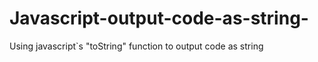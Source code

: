 # Javascript-output-code-as-string-
Using javascript`s "toString" function to output code as string 
